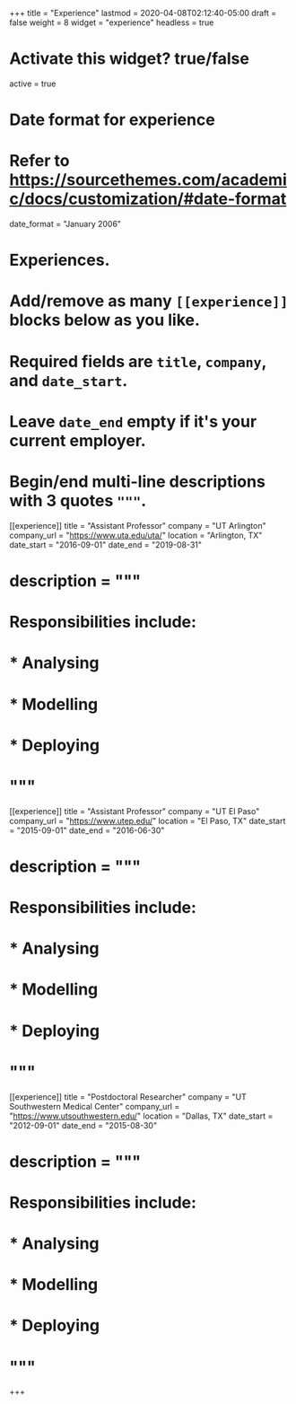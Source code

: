 +++
title = "Experience"
lastmod = 2020-04-08T02:12:40-05:00
draft = false
weight = 8
widget = "experience"
headless = true
# Activate this widget? true/false
active = true

# Date format for experience
#   Refer to https://sourcethemes.com/academic/docs/customization/#date-format
date_format = "January 2006"

# Experiences.
#   Add/remove as many `[[experience]]` blocks below as you like.
#   Required fields are `title`, `company`, and `date_start`.
#   Leave `date_end` empty if it's your current employer.
#   Begin/end multi-line descriptions with 3 quotes `"""`.

[[experience]]
  title = "Assistant Professor"
  company = "UT Arlington"
  company_url = "https://www.uta.edu/uta/"
  location = "Arlington, TX"
  date_start = "2016-09-01"
  date_end = "2019-08-31"

  # description = """
  # Responsibilities include:

  # * Analysing
  # * Modelling
  # * Deploying
  # """

[[experience]]
  title = "Assistant Professor"
  company = "UT El Paso"
  company_url = "https://www.utep.edu/"
  location = "El Paso, TX"
  date_start = "2015-09-01"
  date_end = "2016-06-30"

  # description = """
  # Responsibilities include:

#   * Analysing
#   * Modelling
#   * Deploying
# """

[[experience]]
  title = "Postdoctoral Researcher"
  company = "UT Southwestern Medical Center"
  company_url = "https://www.utsouthwestern.edu/"
  location = "Dallas, TX"
  date_start = "2012-09-01"
  date_end = "2015-08-30"

  # description = """
  # Responsibilities include:

#   * Analysing
#   * Modelling
#   * Deploying
# """
+++

